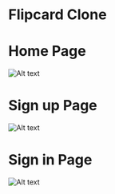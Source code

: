 # Flipcard Clone

# Home Page
![Alt text](/images/image.png)

# Sign up Page
![Alt text](/images/sign.png)

# Sign in Page
![Alt text](/images/signin.png)